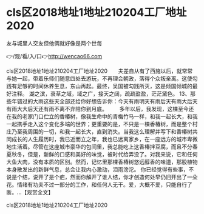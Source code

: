 # cls区2018地址1地址210204工厂地址2020
友与城里人交友但他俩就好像是两个世每

👉/观/看/入/口👉http://wencao66.com

cls区2018地址1地址210204工厂地址2020　　夫差自从有了西施以后，就常常与她一起，带着乐师们随意四处去游玩，不再理会朝政，落得个众叛亲离。这使勾践有足够的时间休养生息，东山再起。最终，吴国被勾践所灭，这是倾国倾城的最好注释。
湖之滨，衰草之域，域之广，接天之阔，疏疏盈盈，茫茫黛色。
	13、那些年错过的大雨这些天全部还给你好想告诉你：今天有雨明天有雨后天有雨大后天有雨大大后天还有雨不离不弃陪你到月底。
　　多年以后，我发现，这棵至今还在我的老家门口伫立的香椿树，像我生命中的青梅竹马一样，和我一起长大，和我一起携手走入这个变化多端的世界；更重要的是，不只是一棵香椿树，而是整个村庄乃至我周围的一切，和我一起长大，直到消失。当我这么理解并写下和香椿树共同成长的人生履历时，我已近而立之年，我也已远离家乡，在一座远方的城市卑微地生活着。尽管在这座城市豪华的包间里，我总能吃上这香椿拌豆腐，而且不分春夏秋冬，但是，新鲜的口感和美好的味觉，被时代给弄没了。对我来说，它和任何大鱼大肉，没有本质的区别。然而，记忆里那棵香椿树悠远醇香的味道，那股植物本身散发出的新鲜气息，总会让我内心激动，泪雨滂沱。
你已经觉得有些事，不说是个结，说开了是个疤，然而你解开了谁人结，你才创造何处早仍旧开出了一朵花。情绪有功夫不过一部分的工作，和任何人无干。爱，大概不爱，只能自行了断。...【观赏全文】

cls区2018地址1地址210204工厂地址2020
